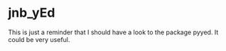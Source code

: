 # jnb_yEd

This is just a reminder that I should have a look to the package pyyed. It could be very useful.
